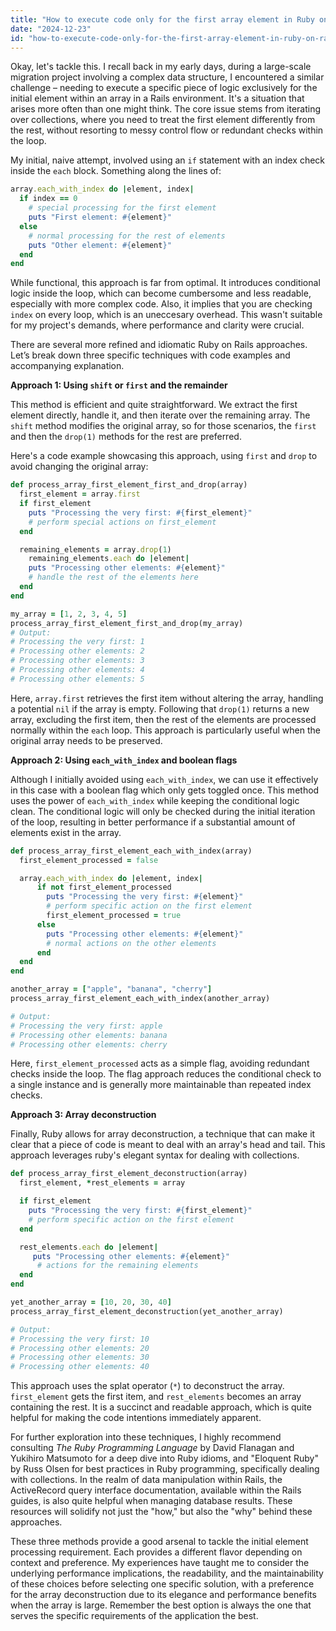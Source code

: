 ```yaml
---
title: "How to execute code only for the first array element in Ruby on Rails?"
date: "2024-12-23"
id: "how-to-execute-code-only-for-the-first-array-element-in-ruby-on-rails"
---
```


Okay, let's tackle this. I recall back in my early days, during a large-scale migration project involving a complex data structure, I encountered a similar challenge – needing to execute a specific piece of logic exclusively for the initial element within an array in a Rails environment. It's a situation that arises more often than one might think. The core issue stems from iterating over collections, where you need to treat the first element differently from the rest, without resorting to messy control flow or redundant checks within the loop.

My initial, naive attempt, involved using an `if` statement with an index check inside the `each` block. Something along the lines of:

```ruby
array.each_with_index do |element, index|
  if index == 0
    # special processing for the first element
    puts "First element: #{element}"
  else
    # normal processing for the rest of elements
    puts "Other element: #{element}"
  end
end
```

While functional, this approach is far from optimal. It introduces conditional logic inside the loop, which can become cumbersome and less readable, especially with more complex code. Also, it implies that you are checking `index` on every loop, which is an uneccesary overhead. This wasn't suitable for my project's demands, where performance and clarity were crucial.

There are several more refined and idiomatic Ruby on Rails approaches. Let’s break down three specific techniques with code examples and accompanying explanation.

**Approach 1: Using `shift` or `first` and the remainder**

This method is efficient and quite straightforward. We extract the first element directly, handle it, and then iterate over the remaining array. The `shift` method modifies the original array, so for those scenarios, the `first` and then the `drop(1)` methods for the rest are preferred.

Here's a code example showcasing this approach, using `first` and `drop` to avoid changing the original array:

```ruby
def process_array_first_element_first_and_drop(array)
  first_element = array.first
  if first_element
    puts "Processing the very first: #{first_element}"
    # perform special actions on first_element
  end

  remaining_elements = array.drop(1)
    remaining_elements.each do |element|
    puts "Processing other elements: #{element}"
    # handle the rest of the elements here
  end
end

my_array = [1, 2, 3, 4, 5]
process_array_first_element_first_and_drop(my_array)
# Output:
# Processing the very first: 1
# Processing other elements: 2
# Processing other elements: 3
# Processing other elements: 4
# Processing other elements: 5

```

Here, `array.first` retrieves the first item without altering the array, handling a potential `nil` if the array is empty. Following that `drop(1)` returns a new array, excluding the first item, then the rest of the elements are processed normally within the `each` loop. This approach is particularly useful when the original array needs to be preserved.

**Approach 2: Using `each_with_index` and boolean flags**

Although I initially avoided using `each_with_index`, we can use it effectively in this case with a boolean flag which only gets toggled once. This method uses the power of `each_with_index` while keeping the conditional logic clean. The conditional logic will only be checked during the initial iteration of the loop, resulting in better performance if a substantial amount of elements exist in the array.

```ruby
def process_array_first_element_each_with_index(array)
  first_element_processed = false

  array.each_with_index do |element, index|
      if not first_element_processed
        puts "Processing the very first: #{element}"
        # perform specific action on the first element
        first_element_processed = true
      else
        puts "Processing other elements: #{element}"
        # normal actions on the other elements
      end
  end
end

another_array = ["apple", "banana", "cherry"]
process_array_first_element_each_with_index(another_array)

# Output:
# Processing the very first: apple
# Processing other elements: banana
# Processing other elements: cherry

```

Here, `first_element_processed` acts as a simple flag, avoiding redundant checks inside the loop. The flag approach reduces the conditional check to a single instance and is generally more maintainable than repeated index checks.

**Approach 3: Array deconstruction**

Finally, Ruby allows for array deconstruction, a technique that can make it clear that a piece of code is meant to deal with an array's head and tail. This approach leverages ruby's elegant syntax for dealing with collections.

```ruby
def process_array_first_element_deconstruction(array)
  first_element, *rest_elements = array

  if first_element
    puts "Processing the very first: #{first_element}"
    # perform specific action on the first element
  end

  rest_elements.each do |element|
     puts "Processing other elements: #{element}"
      # actions for the remaining elements
  end
end

yet_another_array = [10, 20, 30, 40]
process_array_first_element_deconstruction(yet_another_array)

# Output:
# Processing the very first: 10
# Processing other elements: 20
# Processing other elements: 30
# Processing other elements: 40

```

This approach uses the splat operator (`*`) to deconstruct the array. `first_element` gets the first item, and `rest_elements` becomes an array containing the rest. It is a succinct and readable approach, which is quite helpful for making the code intentions immediately apparent.

For further exploration into these techniques, I highly recommend consulting *The Ruby Programming Language* by David Flanagan and Yukihiro Matsumoto for a deep dive into Ruby idioms, and "Eloquent Ruby" by Russ Olsen for best practices in Ruby programming, specifically dealing with collections. In the realm of data manipulation within Rails, the ActiveRecord query interface documentation, available within the Rails guides, is also quite helpful when managing database results. These resources will solidify not just the "how," but also the "why" behind these approaches.

These three methods provide a good arsenal to tackle the initial element processing requirement. Each provides a different flavor depending on context and preference. My experiences have taught me to consider the underlying performance implications, the readability, and the maintainability of these choices before selecting one specific solution, with a preference for the array deconstruction due to its elegance and performance benefits when the array is large. Remember the best option is always the one that serves the specific requirements of the application the best.

